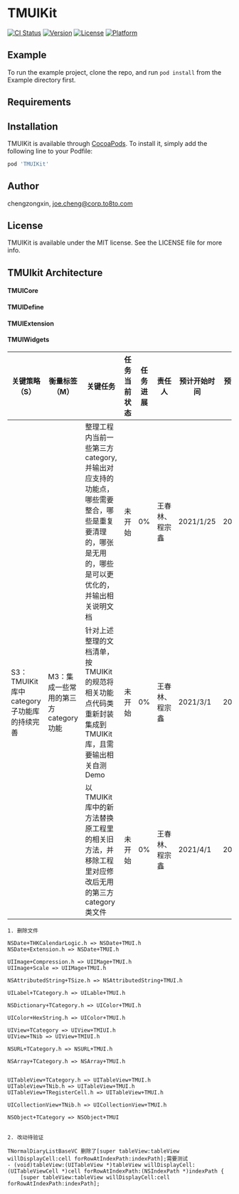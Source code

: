 # TMUIKit

[![CI Status](https://img.shields.io/travis/chengzongxin/TMUIKit.svg?style=flat)](https://travis-ci.org/chengzongxin/TMUIKit)
[![Version](https://img.shields.io/cocoapods/v/TMUIKit.svg?style=flat)](https://cocoapods.org/pods/TMUIKit)
[![License](https://img.shields.io/cocoapods/l/TMUIKit.svg?style=flat)](https://cocoapods.org/pods/TMUIKit)
[![Platform](https://img.shields.io/cocoapods/p/TMUIKit.svg?style=flat)](https://cocoapods.org/pods/TMUIKit)

## Example

To run the example project, clone the repo, and run `pod install` from the Example directory first.

## Requirements

## Installation

TMUIKit is available through [CocoaPods](https://cocoapods.org). To install
it, simply add the following line to your Podfile:

```ruby
pod 'TMUIKit'
```

## Author

chengzongxin, joe.cheng@corp.to8to.com

## License

TMUIKit is available under the MIT license. See the LICENSE file for more info.


## TMUIkit Architecture

#### TMUICore

#### TMUIDefine

#### TMUIExtension

#### TMUIWidgets



| 关键策略（S）                             | 衡量标签（M）                        | 关键任务                                                     | 任务当前状态 | 任务进展 | 责任人         | 预计开始时间 | 预计完成时间 |
| ----------------------------------------- | ------------------------------------ | ------------------------------------------------------------ | ------------ | -------- | -------------- | ------------ | ------------ |
|                                           |                                      | 整理工程内当前一些第三方category, 并输出对应支持的功能点，哪些需要整合，哪些是重复要清理的，哪张是无用的，哪些是可以更优化的，并输出相关说明文档 | 未开始       | 0%       | 王春林、程宗鑫 | 2021/1/25    | 2021/2/28    |
| S3：TMUIKit库中category子功能库的持续完善 | M3：集成一些常用的第三方category功能 | 针对上述整理的文档清单，按TMUIKit的规范将相关功能点代码类重新封装集成到TMUIKit库，且需要输出相关自测Demo | 未开始       | 0%       | 王春林、程宗鑫 | 2021/3/1     | 2021/3/31    |
|                                           |                                      | 以TMUIKit库中的新方法替换原工程里的相关旧方法，并移除工程里对应修改后无用的第三方category类文件 | 未开始       | 0%       | 王春林、程宗鑫 | 2021/4/1     | 2021/4/30    |



```
1. 删除文件

NSDate+THKCalendarLogic.h => NSDate+TMUI.h
NSDate+Extension.h => NSDate+TMUI.h

UIImage+Compression.h => UIIMage+TMUI.h
UIImage+Scale => UIIMage+TMUI.h

NSAttributedString+TSize.h => NSAttributedString+TMUI.h

UILabel+TCategory.h => UILable+TMUI.h

NSDictionary+TCategory.h => UIColor+TMUI.h

UIColor+HexString.h => UIColor+TMUI.h

UIView+TCategory => UIView+TMIUI.h
UIView+TNib => UIView+TMIUI.h

NSURL+TCategory.h => NSURL+TMUI.h

NSArray+TCategory.h => NSArray+TMUI.h


UITableView+TCategory.h => UITableView+TMUI.h
UITableView+TNib.h => UITableView+TMUI.h
UITableView+TRegisterCell.h => UITableView+TMUI.h

UICollectionView+TNib.h => UICollectionView+TMUI.h

NSObject+TCategory => NSObject+TMUI


2. 改动待验证

TNormalDiaryListBaseVC 删除了[super tableView:tableView willDisplayCell:cell forRowAtIndexPath:indexPath];需要测试
- (void)tableView:(UITableView *)tableView willDisplayCell:(UITableViewCell *)cell forRowAtIndexPath:(NSIndexPath *)indexPath {
    [super tableView:tableView willDisplayCell:cell forRowAtIndexPath:indexPath];

```

